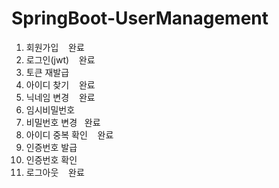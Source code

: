 # SpringBoot-UserManagement


1. 회원가입        &nbsp;&nbsp;        완료
2. 로그인(jwt)      &nbsp;&nbsp;   완료 
3. 토큰 재발급
4. 아이디 찾기         &nbsp;&nbsp;  완료
5. 닉네임 변경        &nbsp;&nbsp;   완료
6. 임시비밀번호
7. 비밀번호 변경          &nbsp;&nbsp;완료
8. 아이디 중복 확인   &nbsp;&nbsp;      완료
9. 인증번호 발급
10. 인증번호 확인
11. 로그아웃        &nbsp;&nbsp;  완료
   
